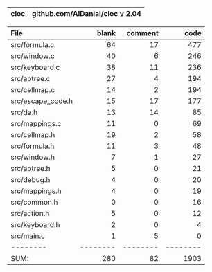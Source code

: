 cloc|github.com/AlDanial/cloc v 2.04
--- | ---

File|blank|comment|code
:-------|-------:|-------:|-------:
src/formula.c|64|17|477
src/window.c|40|6|246
src/keyboard.c|38|11|236
src/aptree.c|27|4|194
src/cellmap.c|14|2|194
src/escape_code.h|15|17|177
src/da.h|13|14|85
src/mappings.c|11|0|69
src/cellmap.h|19|2|58
src/formula.h|11|3|48
src/window.h|7|1|27
src/aptree.h|5|0|21
src/debug.h|4|0|20
src/mappings.h|4|0|19
src/common.h|0|0|16
src/action.h|5|0|12
src/keyboard.h|2|0|4
src/main.c|1|5|0
--------|--------|--------|--------
SUM:|280|82|1903
